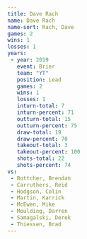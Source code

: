 ```yaml
---
title: Dave Rach
name: Dave Rach
name-sort: Rach, Dave
games: 2
wins: 1
losses: 1
years:
 - year: 2019
   event: Brier
   team: "YT"
   position: Lead
   games: 2
   wins: 1
   losses: 1
   inturn-total: 7
   inturn-percent: 71
   outturn-total: 15
   outturn-percent: 75
   draw-total: 19
   draw-percent: 70
   takeout-total: 3
   takeout-percent: 100
   shots-total: 22
   shots-percent: 74
vs:
 - Bottcher, Brendan
 - Carruthers, Reid
 - Hodgson, Colin
 - Martin, Karrick
 - McEwen, Mike
 - Moulding, Darren
 - Samagalski, Derek
 - Thiessen, Brad
---
```

